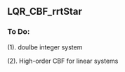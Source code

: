 ## LQR_CBF_rrtStar


### To Do:
(1). doulbe integer system

(2). High-order CBF for linear systems


